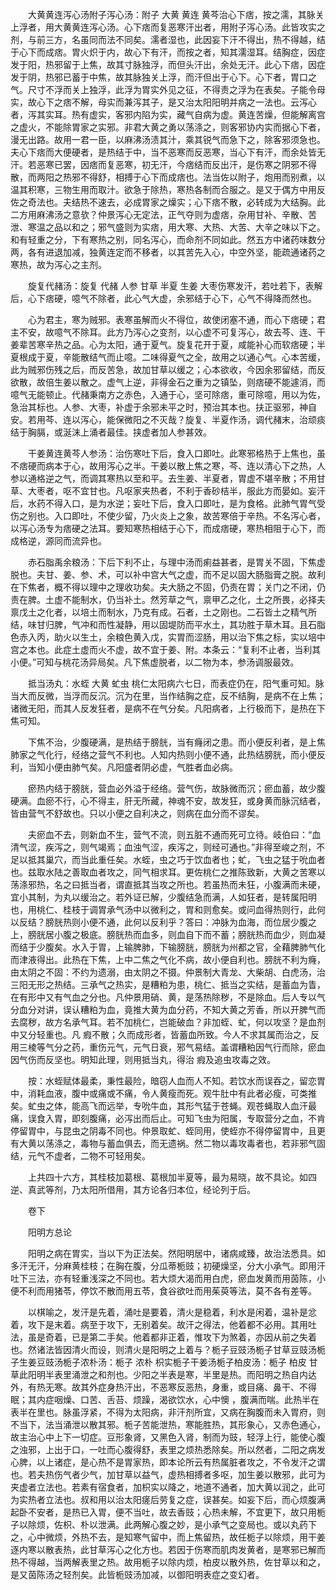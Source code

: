 <!-- { "loadSidebar": true } -->
　　大黄黄连泻心汤附子泻心汤：附子 大黄 黄连 黄芩治心下痞，按之濡，其脉关上浮者，用大黄黄连泻心汤。心下痞而复恶寒汗出者，用附子泻心汤。此皆攻实之剂，与前三方，名虽同而法不同矣。濡者湿也，此因妄下汗不得出，热不得越，结于心下而成痞。胃火炽于内，故心下有汗，而按之者，知其濡湿耳。结胸症，因症发于阳，热邪留于上焦，故其寸脉独浮，而但头汗出，余处无汗。此心下痞，因症发于阴，热邪已蓄于中焦，故其脉独关上浮，而汗但出于心下。心下者，胃口之气。尺寸不浮而关上独浮，此浮为胃实外见之征，不得责之浮为在表矣。子能令母实，故心下之痞不解，母实而兼泻其子，是又治太阳阳明并病之一法也。云泻心者，泻其实耳。热有虚实，客邪内陷为实，藏气自病为虚。黄连苦燥，但能解离宫之虚火，不能除胃家之实邪。非君大黄之勇以荡涤之，则客邪协内实而据心下者，漫无出路。故用一君一臣，以麻沸汤渍其汁，乘其锐气而急下之，除客邪须急也。夫心下痞而大便硬者，是热结于中，当不恶寒而反恶寒，当心下有汗，而余处皆无汗。若恶寒已罢，因痞而复恶寒，初无汗，今痞结而反出汗，是伤寒之阴邪不得散，而两阳之热邪不得舒，相搏于心下而成痞也。法当佐以附子，炮用而别煮，以温其积寒，三物生用而取汁。欲急于除热，寒热各制而合服之。是又于偶方中用反佐之奇法也。夫结热不速去，必成胃家之燥实；心下痞不散，必转成为大结胸。此二方用麻沸汤之意欤？仲景泻心无定法，正气夺则为虚痞，杂用甘补、辛散、苦泄、寒温之品以和之；邪气盛则为实痞，用大寒、大热、大苦、大辛之味以下之。和有轻重之分，下有寒热之别，同名泻心，而命剂不同如此。然五方中诸药味数分两，各有进退加减，独黄连定而不移者，以其苦先入心，中空外坚，能疏通诸药之寒热，故为泻心之主剂。

　　旋复代赭汤：旋复 代赭 人参 甘草 半夏 生姜 大枣伤寒发汗，若吐若下，表解后，心下痞硬，噫气不除者，此心气大虚，余邪结于心下，心气不得降而然也。

　　心为君主，寒为贼邪。表寒虽解而火不得位，故使闭塞不通，而心下痞硬；君主不安，故噫气不除耳。此方乃泻心之变剂，以心虚不可复泻心，故去芩、连、干姜辈苦寒辛热之品。心为太阳，通于夏气。旋复花开于夏，咸能补心而软痞硬；半夏根成于夏，辛能散结气而止噫。二味得夏气之全，故用之以通心气。心本苦缓，此为贼邪伤残之后，而反苦急，故加甘草以缓之；心本欲收，今因余邪留结，而反欲散，故倍生姜以散之。虚气上逆，非得金石之重为之镇坠，则痞硬不能遽消，而噫气无能顿止。代赭秉南方之赤色，入通于心，坚可除痞，重可除噫，用以为佐，急治其标也。人参、大枣，补虚于余邪未平之时，预治其本也。扶正驱邪，神自安。若用芩、连以泻心，能保微阳之不灭哉？旋复、半夏作汤，调代赭末，治顽痰结于胸膈，或涎沫上涌者最佳。挟虚者加人参甚效。

　　干姜黄连黄芩人参汤：治伤寒吐下后，食入口即吐。此寒邪格热于上焦也，虽不痞硬而病本于心，故用泻心之半。干姜以散上焦之寒，芩、连以清心下之热，人参以通格逆之气，而调其寒热以至和平。去生姜、半夏者，胃虚不堪辛散；不用甘草、大枣者，呕不宜甘也。凡呕家夹热者，不利于香砂桔半，服此方而晏如。妄汗后，水药不得入口，是为水逆；妄吐下后，食入口即吐，是为食格。此肺气胃气受伤之别也。入口即吐，不使少留，乃火炎上之象，故苦寒倍于辛热。不名泻心者，以泻心汤专为痞硬之法耳。要知寒热相结于心下，而成痞硬，寒热相阻于心下，而成格逆，源同而流异也。

　　赤石脂禹余粮汤：下后下利不止，与理中汤而痢益甚者，是胃关不固，下焦虚脱也。夫甘、姜、参、术，可以补中宫大气之虚，而不足以固大肠脂膏之脱。故利在下焦者，概不得以理中之理收功矣。夫大肠之不固，仍责在胃；关门之不闭，仍责在脾。土虚不能制水，仍当补土。然芳草之气，禀甲乙之化，土之所畏，必择夫禀戊土之化者，以培土而制水，乃克有成。石者，土之刚也。二石皆土之精气所结，味甘归脾，气冲和而性凝静，用以固堤防而平水土，其功胜于草木耳。且石脂色赤入丙，助火以生土，余粮色黄入戊，实胃而涩肠，用以治下焦之标，实以培中宫之本也。此症土虚而火不虚，故不宜于姜、附。本条云：“复利不止者，当利其小便。”可知与桃花汤异局矣。凡下焦虚脱者，以二物为本，参汤调服最效。

　　抵当汤丸：水蛭 大黄 虻虫 桃仁太阳病六七日，而表症仍在，阳气重可知。脉当大而反微，当浮而反沉。沉为在里，当作结胸之症，反不结胸，是病不在上焦；诸微无阳，而其人反发狂者，是病不在气分矣。凡阳病者，上行极而下，是热在下焦可知。

　　下焦不治，少腹硬满，是热结于膀胱，当有癃闭之患。而小便反利者，是上焦肺家之气化行，经络之营气不利也。人知内热则小便不通，此热结膀胱，而小便反利，当知小便由肺气矣。凡阳盛者阴必虚，气胜者血必病。

　　瘀热内结于膀胱，营血必外溢于经络。营气伤，故脉微而沉；瘀血蓄，故少腹硬满。血瘀不行，心不得主，肝无所藏，神魂不安，故发狂，或身黄而脉沉结者，皆由营气不舒故也。只以小便之自利决之，则病在血分而不谬矣。

　　夫瘀血不去，则新血不生，营气不流，则五脏不通而死可立待。岐伯曰：“血清气涩，疾泻之，则气竭焉；血浊气涩，疾泻之，则经可通也。”非得至峻之剂，不足以抵其巢穴，而当此重任矣。水蛭，虫之巧于饮血者也；虻，飞虫之猛于吮血者也。兹取水陆之善取血者攻之，同气相求耳。更佐桃仁之推陈致新，大黄之苦寒以荡涤邪热，名之曰抵当者，谓直抵其当攻之所也。若虽热而未狂，小腹满而未硬，宜小其制，为丸以缓治之。若外证已解，少腹结急而满，人如狂者，是转属阳明也，用桃仁、桂枝于调胃承气汤中以微利之，胃和则愈矣。或问血得热则行，此何以反结？膀胱热则小便不通，此何以反利乎？答曰：冲脉为血海，而位居少腹之上，膀胱居小腹之极底。膀胱热而血多，则血自下而不蓄；膀胱热而血少，则血凝而结于少腹矣。水入于胃，上输脾肺，下输膀胱，膀胱为州都之官，全藉脾肺气化而津液得出。此热在下焦，上中二焦之气化不病，故小便自利也。膀胱不利为癃，由太阴之不固：不约为遗溺，由太阴之不摄。仲景制大青龙、大柴胡、白虎汤，治三阳无形之热结。三承气之热实，是糟粕为患，桃仁、抵当之实结，是蓄血为眚，在有形中又有气血之分也。凡仲景用硝、黄，是荡热除秽，不是除血。后人专以气分血分对讲，误认糟粕为血，竟推大黄为血分药，不知大黄之芳香，所以开脾气而去腐秽，故方名承气耳。若不加桃仁，岂能破血？非加蛭、虻，何以攻坚？是血剂中又分轻重也。凡 瘕不散；久而成形者，皆蓄血所致。今人不求其属而治之，反用三棱等气分之药，重伤元气，元气日衰，邪气易结。盖谓糟粕因气行而除，瘀血因气伤而反坚也。明知此理，则用抵当丸，得治 瘕及追虫攻毒之效。

　　按：水蛭赋体最柔，秉性最险，暗窃人血而人不知。若饮水而误吞之，留恋胃中，消耗血液，腹中或痛或不痛，令人黄瘦而死。观牛肚中有此者必瘦，可类推矣。虻虫之体，能高飞而远举，专吮牛血，其形气猛于苍蝇。观苍蝇取人血汗最痛，误食入胃，即刻腹痛，必泻出而后止。可知飞虫为阳属，专取营分之血，不肯停留胃中，与昆虫之阴毒不同也。仲景取虻、蛭同用，使蛭亦不得停留胃中，且更有大黄以荡涤之，毒物与蓄血俱去，而无遗祸。然二物以毒攻毒者也，若非邪气固结，元气不虚者，二物不可轻用矣。

　　上共四十六方，其桂枝加葛根、葛根加半夏等，最为易晓，故不具论。如四逆、真武等剂，乃太阳所借用，其方论各归本位，经论列于后。

　　卷下

　　阳明方总论

　　阳明之病在胃实，当以下为正法矣。然阳明居中，诸病咸臻，故治法悉具。如多汗无汗，分麻黄桂枝；在胸在腹，分瓜蒂栀豉；初硬燥坚，分大小承气。即用汗吐下三法，亦有轻重浅深之不同也。若大烦大渴而用白虎，瘀血发黄而用茵陈，小便不利而用猪苓，停饮不散而用五苓，食谷欲吐而用茱萸等法，莫不各有差等。

　　以棋喻之，发汗是先着，涌吐是要着，清火是稳着，利水是闲着，温补是忿着，攻下是末着。病至于攻下，无别着矣。故汗之得法，他着都不必用。其用吐法，虽是奇着，已是第二手矣。他着都非正着，惟攻下为煞着，亦因从前之失着也。然诸法皆因清火而设，则清火是阳明之上着与？栀子豆豉汤栀子甘草豆豉汤栀子生姜豆豉汤栀子浓朴汤：栀子 浓朴 枳实栀子干姜汤栀子柏皮汤：栀子 柏皮 甘草此阳明半表里涌泄之和剂也。少阳之半表是寒，半里是热。而阳明之热自内达外，有热无寒。故其外症身热汗出，不恶寒反恶热，身重，或目痛、鼻干、不得眠；其内症咽燥、口苦、舌苔、烦躁，渴欲饮水，心中懊 ，腹满而喘。此热半在表半在里也。脉虽浮紧，不得为太阳病，非汗剂所宜，又病在胸腹而未入胃府，则不当下，法当涌泄以散其邪。栀子苦能泄热，寒能胜热，其形象心，又赤色通心，故主治心中上下一切症。豆形象肾，又黑色入肾，制而为豉，轻浮上行，能使心腹之浊邪，上出于口，一吐而心腹得舒，表里之烦热悉除矣。所以然者，二阳之病发心脾，以上诸症，是心热不是胃家热，即本论所云有热属脏者攻之，不令发汗之谓也。若夫热伤气者少气，加甘草以益气，虚热相搏者多呕，加生姜以散邪，此可为夹虚者立法也。若素有宿食者，加枳实以降之，地道不通者，加大黄以润之，此可为实热者立法也。叔和用以治太阳瘥后劳复之症，误甚矣。如妄下后，而心烦腹满起卧不安者，是热已入胃，便不当吐，故去香豉；心热未解，不宜更下，故只用栀子以除烦，佐枳、朴以泄满。此两解心腹之妙，是小承气之变局也。或以丸药下之，心中微烦，外热不去，是知寒气留中，而上焦留热，故任栀子以除烦，用干姜逐内寒以散表热，此甘草泻心之化方也。若因于伤寒而肌肉发黄者，是寒邪已解而热不得越，当两解表里之热。故用栀子以除内烦，柏皮以散外热，佐甘草以和之，是又茵陈汤之轻剂矣。此皆栀豉汤加减，以御阳明表症之变幻者。

